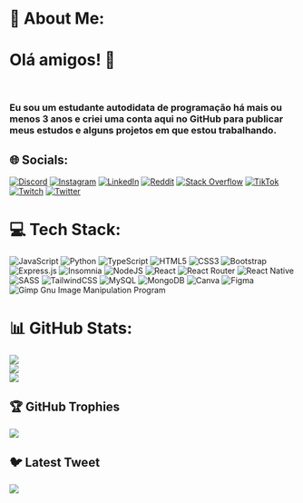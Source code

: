 # 💫 About Me:
# Olá amigos! 🖖<br><br>
### Eu sou um estudante autodidata de programação há mais ou menos 3 anos e criei uma conta aqui no GitHub para publicar meus estudos e alguns projetos em que estou trabalhando. <br>


## 🌐 Socials:
[![Discord](https://img.shields.io/badge/Discord-%237289DA.svg?logo=discord&logoColor=white)](https://discord.gg/raphaelbusquet#8108) [![Instagram](https://img.shields.io/badge/Instagram-%23E4405F.svg?logo=Instagram&logoColor=white)](https://instagram.com/raphaelbusquet) [![LinkedIn](https://img.shields.io/badge/LinkedIn-%230077B5.svg?logo=linkedin&logoColor=white)](https://linkedin.com/in/raphaelbusquet) [![Reddit](https://img.shields.io/badge/Reddit-%23FF4500.svg?logo=Reddit&logoColor=white)](https://reddit.com/user/raphaelbusquet) [![Stack Overflow](https://img.shields.io/badge/-Stackoverflow-FE7A16?logo=stack-overflow&logoColor=white)](https://stackoverflow.com/users/raphaelbusquet) [![TikTok](https://img.shields.io/badge/TikTok-%23000000.svg?logo=TikTok&logoColor=white)](https://tiktok.com/@raphaelbusquet) [![Twitch](https://img.shields.io/badge/Twitch-%239146FF.svg?logo=Twitch&logoColor=white)](https://twitch.tv/raphaelbusquet) [![Twitter](https://img.shields.io/badge/Twitter-%231DA1F2.svg?logo=Twitter&logoColor=white)](https://twitter.com/raphaelbusquet) 

# 💻 Tech Stack:
![JavaScript](https://img.shields.io/badge/javascript-%23323330.svg?style=for-the-badge&logo=javascript&logoColor=%23F7DF1E) ![Python](https://img.shields.io/badge/python-3670A0?style=for-the-badge&logo=python&logoColor=ffdd54) ![TypeScript](https://img.shields.io/badge/typescript-%23007ACC.svg?style=for-the-badge&logo=typescript&logoColor=white) ![HTML5](https://img.shields.io/badge/html5-%23E34F26.svg?style=for-the-badge&logo=html5&logoColor=white) ![CSS3](https://img.shields.io/badge/css3-%231572B6.svg?style=for-the-badge&logo=css3&logoColor=white) ![Bootstrap](https://img.shields.io/badge/bootstrap-%23563D7C.svg?style=for-the-badge&logo=bootstrap&logoColor=white) ![Express.js](https://img.shields.io/badge/express.js-%23404d59.svg?style=for-the-badge&logo=express&logoColor=%2361DAFB) ![Insomnia](https://img.shields.io/badge/Insomnia-black?style=for-the-badge&logo=insomnia&logoColor=5849BE) ![NodeJS](https://img.shields.io/badge/node.js-6DA55F?style=for-the-badge&logo=node.js&logoColor=white) ![React](https://img.shields.io/badge/react-%2320232a.svg?style=for-the-badge&logo=react&logoColor=%2361DAFB) ![React Router](https://img.shields.io/badge/React_Router-CA4245?style=for-the-badge&logo=react-router&logoColor=white) ![React Native](https://img.shields.io/badge/react_native-%2320232a.svg?style=for-the-badge&logo=react&logoColor=%2361DAFB) ![SASS](https://img.shields.io/badge/SASS-hotpink.svg?style=for-the-badge&logo=SASS&logoColor=white) ![TailwindCSS](https://img.shields.io/badge/tailwindcss-%2338B2AC.svg?style=for-the-badge&logo=tailwind-css&logoColor=white) ![MySQL](https://img.shields.io/badge/mysql-%2300f.svg?style=for-the-badge&logo=mysql&logoColor=white) ![MongoDB](https://img.shields.io/badge/MongoDB-%234ea94b.svg?style=for-the-badge&logo=mongodb&logoColor=white) ![Canva](https://img.shields.io/badge/Canva-%2300C4CC.svg?style=for-the-badge&logo=Canva&logoColor=white) 	![Figma](https://img.shields.io/badge/figma-%23F24E1E.svg?style=for-the-badge&logo=figma&logoColor=white) ![Gimp Gnu Image Manipulation Program](https://img.shields.io/badge/Gimp-657D8B?style=for-the-badge&logo=gimp&logoColor=FFFFFF)
# 📊 GitHub Stats:
![](https://github-readme-stats.vercel.app/api?username=raphaelbusquet&theme=graywhite&hide_border=false&include_all_commits=false&count_private=false)<br/>
![](https://github-readme-streak-stats.herokuapp.com/?user=raphaelbusquet&theme=graywhite&hide_border=false)<br/>
![](https://github-readme-stats.vercel.app/api/top-langs/?username=raphaelbusquet&theme=graywhite&hide_border=false&include_all_commits=false&count_private=false&layout=compact)

## 🏆 GitHub Trophies
![](https://github-profile-trophy.vercel.app/?username=raphaelbusquet&theme=radical&no-frame=false&no-bg=true&margin-w=4)

## 🐦 Latest Tweet
[![](https://gtce.itsvg.in/api?username=raphaelbusquet)](https://github.com/VishwaGauravIn/github-twitter-card-embed)

<!-- Proudly created with GPRM ( https://gprm.itsvg.in ) -->
